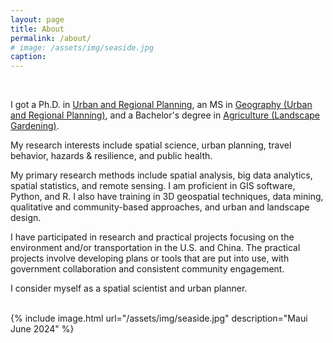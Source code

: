 ```yaml
---
layout: page
title: About
permalink: /about/
# image: /assets/img/seaside.jpg
caption: 
---
```


<br />

I got a Ph.D. in <a href="https://dcp.ufl.edu/urp/">Urban and Regional Planning</a>, an MS in <a href="https://www.ues.pku.edu.cn/Home/Departments/Department_of_Urban_and_Regional_Planning/index.htm">Geography (Urban and Regional Planning)</a>, and a Bachelor's degree in <a href="https://sola.bjfu.edu.cn/">Agriculture (Landscape Gardening)</a>. 
<br />

My research interests include spatial science, urban planning, travel behavior, hazards & resilience, and public health.
<br />

My primary research methods include spatial analysis, big data analytics, spatial statistics, and remote sensing. I am proficient in GIS software, Python, and R. I also have training in 3D geospatial techniques, data mining, qualitative and community-based approaches, and urban and landscape design.
<br />

I have participated in research and practical projects focusing on the environment and/or transportation in the U.S. and China. The practical projects involve developing plans or tools that are put into use, with government collaboration and consistent community engagement.
<br />

I consider myself as a spatial scientist and urban planner. 
<br />

<br />
{% include image.html url="/assets/img/seaside.jpg" description="Maui June 2024" %}

<!-- Skip to [short professional summary](#prof). -->

